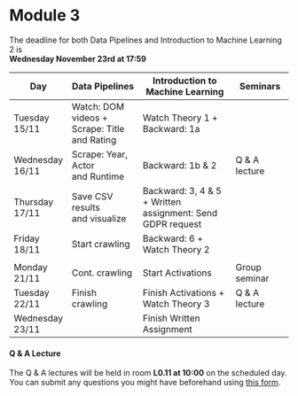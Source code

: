 
# Module 3

The deadline for both Data Pipelines and Introduction to Machine Learning 2 is<br>**Wednesday November 23rd at 17:59**

| Day                | Data Pipelines               | Introduction to<br>Machine Learning | Seminars                    |
| ------------------ | ---------------------------- | ----------------------------------- | --------------------------- |
| Tuesday<br>15/11   | Watch: DOM videos +<br>Scrape: Title and Rating | Watch Theory 1 +<br>Backward: 1a |             |
| Wednesday<br>16/11 | Scrape: Year, Actor<br>and Runtime | Backward: 1b & 2              | Q & A lecture               |
| Thursday<br>17/11  | Save CSV results<br>and visualize | Backward: 3, 4 & 5 + Written<br>assignment: Send GDPR request | |
| Friday<br>18/11    | Start crawling               | Backward: 6 +<br>Watch Theory 2     |                             |
|                    |                              |                                     |                             |
| Monday<br>21/11    | Cont. crawling               | Start Activations                   | Group seminar               |
| Tuesday<br>22/11   | Finish crawling              | Finish Activations +<br>Watch Theory 3 | Q & A lecture            |
| Wednesday<br>23/11 |                              | Finish Written Assignment           |                             |



#### Q & A Lecture

The Q & A lectures will be held in room **L0.11 at 10:00** on the scheduled day. You can submit any questions you might have beforehand using [this form](https://forms.office.com/Pages/ResponsePage.aspx?id=zcrxoIxhA0S5RXb7PWh05ZTDc7biyulCvpu4U-tarWtUMlZYQUlYMFVMREdWRVVPWTNITlIxQlFUTC4u).

